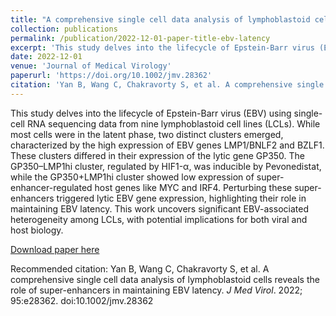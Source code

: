 ```yaml
---
title: "A comprehensive single cell data analysis of lymphoblastoid cells reveals the role of super‐enhancers in maintaining EBV latency"
collection: publications
permalink: /publication/2022-12-01-paper-title-ebv-latency
excerpt: 'This study delves into the lifecycle of Epstein-Barr virus (EBV) using single-cell RNA sequencing data from nine lymphoblastoid cell lines (LCLs). While most cells were in the latent phase, two distinct clusters emerged, characterized by the high expression of EBV genes LMP1/BNLF2 and BZLF1.'
date: 2022-12-01
venue: 'Journal of Medical Virology'
paperurl: 'https://doi.org/10.1002/jmv.28362'
citation: 'Yan B, Wang C, Chakravorty S, et al. A comprehensive single cell data analysis of lymphoblastoid cells reveals the role of super-enhancers in maintaining EBV latency. J Med Virol. 2022; 95:e28362. doi:10.1002/jmv.28362'
---
```


This study delves into the lifecycle of Epstein-Barr virus (EBV) using single-cell RNA sequencing data from nine lymphoblastoid cell lines (LCLs). While most cells were in the latent phase, two distinct clusters emerged, characterized by the high expression of EBV genes LMP1/BNLF2 and BZLF1. These clusters differed in their expression of the lytic gene GP350. The GP350–LMP1hi cluster, regulated by HIF1-α, was inducible by Pevonedistat, while the GP350+LMP1hi cluster showed low expression of super-enhancer-regulated host genes like MYC and IRF4. Perturbing these super-enhancers triggered lytic EBV gene expression, highlighting their role in maintaining EBV latency. This work uncovers significant EBV-associated heterogeneity among LCLs, with potential implications for both viral and host biology.

[Download paper here](https://doi.org/10.1002/jmv.28362)

Recommended citation: Yan B, Wang C, Chakravorty S, et al. A comprehensive single cell data analysis of lymphoblastoid cells reveals the role of super-enhancers in maintaining EBV latency. *J Med Virol*. 2022; 95:e28362. doi:10.1002/jmv.28362
